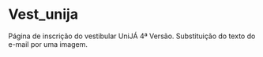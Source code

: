 # Vest_unija
Página de inscrição do vestibular UniJÁ
4ª Versão.
Substituição do texto do e-mail por uma imagem.
